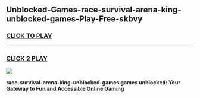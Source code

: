 
## Unblocked-Games-race-survival-arena-king-unblocked-games-Play-Free-skbvy
<h3>
<a href="https://premium76.site?title=race-survival-arena-king-unblocked-games&ref=21A">CLICK TO PLAY</a></h3>
<hr>

<h3>
<a href="https://premium76.site?title=race-survival-arena-king-unblocked-games&ref=21A">CLICK 2 PLAY</a>
  
</h3>

<a href="https://premium76.site?title=race-survival-arena-king-unblocked-games&ref=21A"><img src="https://clearcache.store/games.png"></a>


**race-survival-arena-king-unblocked-games games unblocked: Your Gateway to Fun and Accessible Online Gaming**
